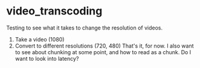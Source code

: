 # video_transcoding
Testing to see what it takes to change the resolution of videos.
1. Take a video (1080)
2. Convert to different resolutions (720, 480)
That's it, for now. I also want to see about chunking at some point, and how to read as a chunk.
Do I want to look into latency?
